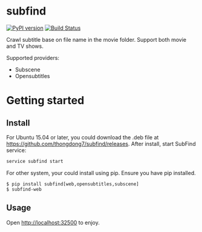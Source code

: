 # subfind

[![PyPI version](https://badge.fury.io/py/subfind.svg)](https://badge.fury.io/py/subfind)
[![Build Status](https://travis-ci.org/thongdong7/subfind.svg?branch=master)](https://travis-ci.org/thongdong7/subfind)

Crawl subtitle base on file name in the movie folder. Support both movie and TV shows.

Supported providers:

* Subscene
* Opensubtitles

# Getting started

## Install

For Ubuntu 15.04 or later, you could download the .deb file at https://github.com/thongdong7/subfind/releases. After install, start SubFind service:

```bash
service subfind start
```

For other system, your could install using pip. Ensure you have pip installed.

```
$ pip install subfind[web,opensubtitles,subscene]
$ subfind-web
```

## Usage

Open [http://localhost:32500](http://localhost:32500) to enjoy.

